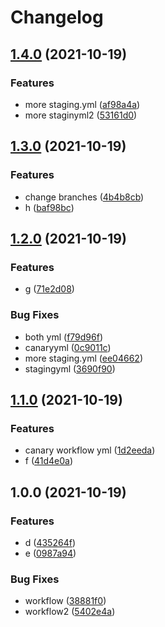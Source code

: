 # Changelog

## [1.4.0](https://www.github.com/mingmacertik/testworkflow/compare/v1.3.0...v1.4.0) (2021-10-19)


### Features

* more staging.yml ([af98a4a](https://www.github.com/mingmacertik/testworkflow/commit/af98a4a43aae0932d83c1fafedc7058687f97c3f))
* more staginyml2 ([53161d0](https://www.github.com/mingmacertik/testworkflow/commit/53161d0663b55b18d7bc5210e2c38dec953c746c))

## [1.3.0](https://www.github.com/mingmacertik/testworkflow/compare/v1.2.0...v1.3.0) (2021-10-19)


### Features

* change branches ([4b4b8cb](https://www.github.com/mingmacertik/testworkflow/commit/4b4b8cb1e9f6af6ae54d959c639529aabf865c43))
* h ([baf98bc](https://www.github.com/mingmacertik/testworkflow/commit/baf98bc9a5ef0e3075bd015df6aca6dd874433bb))

## [1.2.0](https://www.github.com/mingmacertik/testworkflow/compare/v1.1.0...v1.2.0) (2021-10-19)


### Features

* g ([71e2d08](https://www.github.com/mingmacertik/testworkflow/commit/71e2d08509975d18c050cdf543bd0de94f3775c9))


### Bug Fixes

* both yml ([f79d96f](https://www.github.com/mingmacertik/testworkflow/commit/f79d96fd159e67db79cdc028f3be6f8ad077f9da))
* canaryyml ([0c9011c](https://www.github.com/mingmacertik/testworkflow/commit/0c9011c6358ec227d8a60a5519390bab0021c037))
* more staging.yml ([ee04662](https://www.github.com/mingmacertik/testworkflow/commit/ee046624f695fa29081d70aeecaad2aa97681a34))
* stagingyml ([3690f90](https://www.github.com/mingmacertik/testworkflow/commit/3690f9084bd1d768105b7f80f9b8352bb9b7420f))

## [1.1.0](https://www.github.com/mingmacertik/testworkflow/compare/v1.0.0...v1.1.0) (2021-10-19)


### Features

* canary workflow yml ([1d2eeda](https://www.github.com/mingmacertik/testworkflow/commit/1d2eedace676c0ca99bc83943c054c73b2c40fb2))
* f ([41d4e0a](https://www.github.com/mingmacertik/testworkflow/commit/41d4e0aa7258df4da3b4bc6703784f6fc3b2410f))

## 1.0.0 (2021-10-19)


### Features

* d ([435264f](https://www.github.com/mingmacertik/testworkflow/commit/435264fe809a5e2b437484962295709dcaf6c99d))
* e ([0987a94](https://www.github.com/mingmacertik/testworkflow/commit/0987a94b47f014ae06a1beaa7499957bad4b6929))


### Bug Fixes

* workflow ([38881f0](https://www.github.com/mingmacertik/testworkflow/commit/38881f08091af9a93c693d55130af3cff6d1076b))
* workflow2 ([5402e4a](https://www.github.com/mingmacertik/testworkflow/commit/5402e4a217d2c3d6d51ff56b2491a91c39c1b971))
